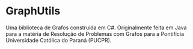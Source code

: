 # GraphUtils
Uma biblioteca de Grafos construida em C#. Originalmente feita em Java para a matéria de Resolução de Problemas com Grafos para a Pontifícia Universidade Católica do Paraná (PUCPR).
